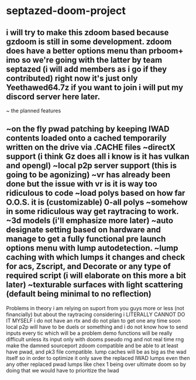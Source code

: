 # septazed-doom-project
i will try to make this zdoom based because gzdoom is still in some development.
zdoom does have a better options menu than prboom+ imo so we're going with the latter
by team septazed (i will add members as i go if they contributed)
right now it's just only Yeethawed64.7z if you want to join i will put my discord server here later.
--------------------------------------------------
~ the planned features

~on the fly pwad patching by keeping IWAD contents loaded onto a cached temporarily written on the drive via .CACHE files 
~directX support (i think Gz does all i know is it has vulkan and opengl)
~local p2p server support (this is going to be agonizing)
~vr has already been done but the issue with vr is it is way too ridiculous to code
~load polys based on how far O.O.S. it is (customizable) 0-all polys
~somehow in some ridiculous way get raytracing to work.
~3d models (i'll emphasize more later)
~auto designate setting based on hardware and manage to get a fully functional pre launch options menu with lump autodetection.
~lump caching with which lumps it changes and check for acs, Zscript, and Decorate or any type of required script (i will elaborate on this more a bit later)
~texturable surfaces with light scattering (default being minimal to no reflection)
---------------------------------------------------
Problems in theory
i am relying on suport from you guys more or less (not financially) but about the raytracing considering i LITERALLY CANNOT DO IT MYSELF i do not have an rtx and do not plan to get one any time soon
local p2p will have to be duels or something and i do not know how to send inputs every tic which will be a problem
demo functions will be really difficult unless its input only with dooms pseudo rng and not real time rng
make the damned sourceport zdoom compatible and be able to at least have pwad, and pk3 file compatible.
lump caches will be as big as the wad itself so in order to optimize it only save the replaced IWAD lumps even then any other replaced pwad lumps like chex 1 being over ultimate doom so by doing that we would have to prioritize the Iwad 
